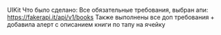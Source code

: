 UIKit
Что было сделано:
Все обязательные требования, выбран апи: https://fakerapi.it/api/v1/books
Также выполнены все доп требования + добавила алерт с описанием книги по тапу на ячейку
